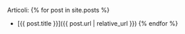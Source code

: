 Articoli:
{% for post in site.posts %}
* [{{ post.title }}]({{ post.url | relative_url }})
{% endfor %}

